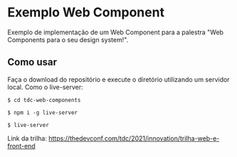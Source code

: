# Exemplo Web Component

Exemplo de implementação de um Web Component para a palestra "Web Components para o seu design system!". 

## Como usar

Faça o download do repositório e execute o diretório utilizando um servidor local.
Como o live-server: 


```
$ cd tdc-web-components
```

```
$ npm i -g live-server
```

```
$ live-server
```

Link da trilha: https://thedevconf.com/tdc/2021/innovation/trilha-web-e-front-end
